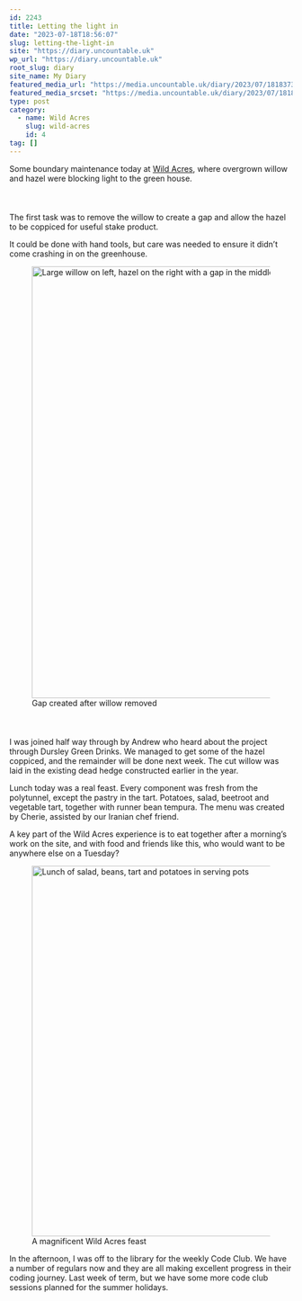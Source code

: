 ```yaml
---
id: 2243
title: Letting the light in
date: "2023-07-18T18:56:07"
slug: letting-the-light-in
site: "https://diary.uncountable.uk"
wp_url: "https://diary.uncountable.uk"
root_slug: diary
site_name: My Diary
featured_media_url: "https://media.uncountable.uk/diary/2023/07/18183737/IMG20230718131145.webp"
featured_media_srcset: "https://media.uncountable.uk/diary/2023/07/18183737/IMG20230718131145-300x186.webp 300w, https://media.uncountable.uk/diary/2023/07/18183737/IMG20230718131145-1024x634.webp 1024w, https://media.uncountable.uk/diary/2023/07/18183737/IMG20230718131145-150x150.webp 150w, https://media.uncountable.uk/diary/2023/07/18183737/IMG20230718131145-640x396.webp 640w, https://media.uncountable.uk/diary/2023/07/18183737/IMG20230718131145.webp 2000w"
type: post
category:
  - name: Wild Acres
    slug: wild-acres
    id: 4
tag: []
---
```



<p>Some boundary maintenance today at <a href="https://wildacres.org.uk/">Wild Acres</a>, where overgrown willow and hazel were blocking light to the green house.</p>


<style>.kb-row-layout-id_1bad40-91 > .kt-row-column-wrap{align-content:start;}:where(.kb-row-layout-id_1bad40-91 > .kt-row-column-wrap) > .wp-block-kadence-column{justify-content:start;}.kb-row-layout-id_1bad40-91 > .kt-row-column-wrap{column-gap:var(--global-kb-gap-md, 2rem);row-gap:var(--global-kb-gap-md, 2rem);padding-top:var(--global-kb-spacing-sm, 1.5rem);padding-bottom:var(--global-kb-spacing-sm, 1.5rem);grid-template-columns:repeat(2, minmax(0, 1fr));}.kb-row-layout-id_1bad40-91 > .kt-row-layout-overlay{opacity:0.30;}@media all and (max-width: 1024px){.kb-row-layout-id_1bad40-91 > .kt-row-column-wrap{grid-template-columns:repeat(2, minmax(0, 1fr));}}@media all and (max-width: 767px){.kb-row-layout-id_1bad40-91 > .kt-row-column-wrap{grid-template-columns:minmax(0, 1fr);}.kb-row-layout-id_1bad40-91 > .kt-row-column-wrap > .wp-block-kadence-column:nth-of-type(1){order:2;}.kb-row-layout-id_1bad40-91 > .kt-row-column-wrap > .wp-block-kadence-column:nth-of-type(2){order:1;}.kb-row-layout-id_1bad40-91 > .kt-row-column-wrap > .wp-block-kadence-column:nth-of-type(3){order:12;}.kb-row-layout-id_1bad40-91 > .kt-row-column-wrap > .wp-block-kadence-column:nth-of-type(4){order:11;}.kb-row-layout-id_1bad40-91 > .kt-row-column-wrap > .wp-block-kadence-column:nth-of-type(5){order:22;}.kb-row-layout-id_1bad40-91 > .kt-row-column-wrap > .wp-block-kadence-column:nth-of-type(6){order:21;}.kb-row-layout-id_1bad40-91 > .kt-row-column-wrap > .wp-block-kadence-column:nth-of-type(7){order:32;}.kb-row-layout-id_1bad40-91 > .kt-row-column-wrap > .wp-block-kadence-column:nth-of-type(8){order:31;}}</style><div class="kb-row-layout-wrap kb-row-layout-id_1bad40-91 alignnone wp-block-kadence-rowlayout"><div class="kt-row-column-wrap kt-has-2-columns kt-row-layout-equal kt-tab-layout-inherit kt-mobile-layout-row kt-row-valign-top">
<style>.kadence-column_ab11ac-01 > .kt-inside-inner-col,.kadence-column_ab11ac-01 > .kt-inside-inner-col:before{border-top-left-radius:0px;border-top-right-radius:0px;border-bottom-right-radius:0px;border-bottom-left-radius:0px;}.kadence-column_ab11ac-01 > .kt-inside-inner-col{column-gap:var(--global-kb-gap-sm, 1rem);}.kadence-column_ab11ac-01 > .kt-inside-inner-col{flex-direction:column;}.kadence-column_ab11ac-01 > .kt-inside-inner-col > .aligncenter{width:100%;}.kadence-column_ab11ac-01 > .kt-inside-inner-col:before{opacity:0.3;}.kadence-column_ab11ac-01{position:relative;}@media all and (max-width: 1024px){.kadence-column_ab11ac-01 > .kt-inside-inner-col{flex-direction:column;justify-content:center;}}@media all and (max-width: 767px){.kadence-column_ab11ac-01 > .kt-inside-inner-col{flex-direction:column;justify-content:center;}}</style>
<div class="wp-block-kadence-column kadence-column_ab11ac-01"><div class="kt-inside-inner-col">
<p>The first task was to remove the willow to create a gap and allow the hazel to be coppiced for useful stake product.</p>



<p>It could be done with hand tools, but care was needed to ensure it didn&#8217;t come crashing in on the greenhouse.</p>
</div></div>


<style>.kadence-column_110057-97 > .kt-inside-inner-col,.kadence-column_110057-97 > .kt-inside-inner-col:before{border-top-left-radius:0px;border-top-right-radius:0px;border-bottom-right-radius:0px;border-bottom-left-radius:0px;}.kadence-column_110057-97 > .kt-inside-inner-col{column-gap:var(--global-kb-gap-sm, 1rem);}.kadence-column_110057-97 > .kt-inside-inner-col{flex-direction:column;}.kadence-column_110057-97 > .kt-inside-inner-col > .aligncenter{width:100%;}.kadence-column_110057-97 > .kt-inside-inner-col:before{opacity:0.3;}.kadence-column_110057-97{position:relative;}@media all and (max-width: 1024px){.kadence-column_110057-97 > .kt-inside-inner-col{flex-direction:column;justify-content:center;}}@media all and (max-width: 767px){.kadence-column_110057-97 > .kt-inside-inner-col{flex-direction:column;justify-content:center;}}</style>
<div class="wp-block-kadence-column kadence-column_110057-97"><div class="kt-inside-inner-col">
<figure class="wp-block-image size-large"><img loading="lazy" decoding="async" width="1024" height="768" src="https://media.uncountable.uk/diary/2023/07/18183740/IMG20230718121418-1024x768.webp" alt="Large willow on left, hazel on the right with a gap in the middle. Greenhouse in foreground in front of hazel" class="wp-image-2246" srcset="https://media.uncountable.uk/diary/2023/07/18183740/IMG20230718121418-1024x768.webp 1024w, https://media.uncountable.uk/diary/2023/07/18183740/IMG20230718121418-300x225.webp 300w, https://media.uncountable.uk/diary/2023/07/18183740/IMG20230718121418-640x480.webp 640w, https://media.uncountable.uk/diary/2023/07/18183740/IMG20230718121418.webp 2000w" sizes="auto, (max-width: 1024px) 100vw, 1024px" /><figcaption class="wp-element-caption">Gap created after willow removed</figcaption></figure>
</div></div>

</div></div>


<p>I was joined half way through by Andrew who heard about the project through Dursley Green Drinks.  We managed to get some of the hazel coppiced, and the remainder will be done next week.  The cut willow was laid in the existing dead hedge constructed earlier in the year.</p>



<p>Lunch today was a real feast.  Every component was fresh from the polytunnel, except the pastry in the tart.  Potatoes, salad, beetroot and vegetable tart, together with runner bean tempura.  The menu was created by Cherie, assisted by our Iranian chef friend.</p>



<p>A key part of the Wild Acres experience is to eat together after a morning&#8217;s work on the site, and with food and friends like this, who would want to be anywhere else on a Tuesday?</p>



<figure class="wp-block-image size-large"><img loading="lazy" decoding="async" width="1024" height="659" src="https://media.uncountable.uk/diary/2023/07/18183739/IMG20230718131556-1024x659.webp" alt="Lunch of salad, beans, tart and potatoes in serving pots" class="wp-image-2245" srcset="https://media.uncountable.uk/diary/2023/07/18183739/IMG20230718131556-1024x659.webp 1024w, https://media.uncountable.uk/diary/2023/07/18183739/IMG20230718131556-300x193.webp 300w, https://media.uncountable.uk/diary/2023/07/18183739/IMG20230718131556-640x412.webp 640w, https://media.uncountable.uk/diary/2023/07/18183739/IMG20230718131556.webp 2000w" sizes="auto, (max-width: 1024px) 100vw, 1024px" /><figcaption class="wp-element-caption">A magnificent Wild Acres feast</figcaption></figure>



<p>In the afternoon, I was off to the library for the weekly Code Club.  We have a number of regulars now and they are all making excellent progress in their coding journey.  Last week of term, but we have some more code club sessions planned for the summer holidays.</p>
